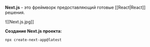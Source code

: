 **Next.js** - это фреймворк предоставляющий готовые [[React|React]] решения.

![[Next.js.jpg]]

**Создание Next.js проекта:**

```Shell
npx create-next-app@latest
```

